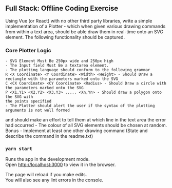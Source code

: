 ## Full Stack: Offline Coding Exercise
Using Vue (or React) with no other third party libraries, write a simple implementation of a Plotter - which when given various drawing commands from within a text area, should be able draw them in real-time onto an SVG element.
The following functionality should be captured.

### Core Plotter Logic
	- SVG Element Must Be 250px wide and 250px high
	- The Input field Must Be a textarea element.
	- The plotting language should conform to the following grammar
	R <X Coordinate> <Y Coordinate> <Width> <Height> - Should Draw a rectangle with the parameters marked onto the SVG
	C <CX Coordinate> <CY Coordinate> <Radius> - Should Draw a circle with the parameters marked onto the SVG
	P <X1,Y1> <X2,Y2> <X3,Y3> ..... <Xn,Yn> - Should draw a polygon onto the SVG with
	the points specified
	- The Plotter should alert the user if the syntax of the plotting arguments is not well formed
and should make an effort to tell them at which line in the text area the error had
occurred
	- The colour of all SVG elements should be chosen at random.
Bonus
	- Implement at least one other drawing command (State and describe the command in the readme.txt)

### `yarn start`

Runs the app in the development mode.<br />
Open [http://localhost:3000](http://localhost:3000) to view it in the browser.

The page will reload if you make edits.<br />
You will also see any lint errors in the console.